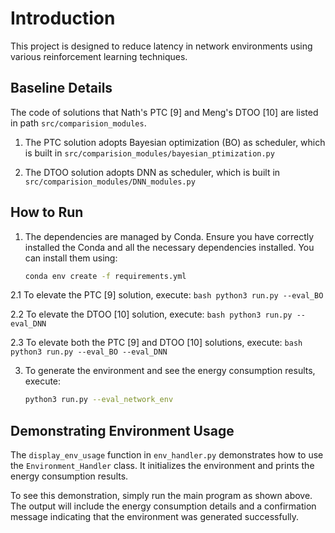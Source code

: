 # Introduction

This project is designed to reduce latency in network environments using various reinforcement learning techniques.

## Baseline Details
The code of solutions that Nath's PTC [9] and Meng's DTOO [10] are listed in path `src/comparision_modules`. 

1. The PTC solution adopts Bayesian optimization (BO) as scheduler, which is built in `src/comparision_modules/bayesian_ptimization.py`

2. The DTOO solution adopts DNN as scheduler, which is built in `src/comparision_modules/DNN_modules.py`

## How to Run


1. The dependencies are managed by Conda. Ensure you have correctly installed the Conda and all the necessary dependencies installed. You can install them using:
    ```bash
    conda env create -f requirements.yml
    ```

2.1 To elevate the PTC [9] solution, execute:
    ```bash
    python3 run.py --eval_BO
    ```

2.2 To elevate the DTOO [10] solution, execute:
    ```bash
    python3 run.py --eval_DNN
    ```

2.3 To elevate both the PTC [9] and DTOO [10] solutions, execute:
    ```bash
    python3 run.py --eval_BO --eval_DNN
    ```

3. To generate the environment and see the energy consumption results, execute:
    ```bash
    python3 run.py --eval_network_env
    ```



## Demonstrating Environment Usage

The `display_env_usage` function in `env_handler.py` demonstrates how to use the `Environment_Handler` class. It initializes the environment and prints the energy consumption results.

To see this demonstration, simply run the main program as shown above. The output will include the energy consumption details and a confirmation message indicating that the environment was generated successfully.

